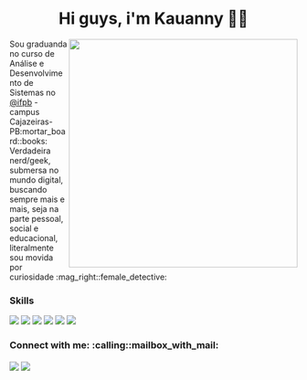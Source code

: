 <h1 align="center"> Hi guys, i'm Kauanny 👋🏻</h1>

<img src="https://user-images.githubusercontent.com/72564756/145278252-16cda3c1-4359-4aaf-826f-73c0d691d12e.png" min-width="400px" max-width="400px" width="400px" align="right" >

<p align="left">
  Sou graduanda no curso de Análise e Desenvolvimento de Sistemas no <a href="https://www.instagram.com/ifpbcznaveia">@ifpb</a> - campus Cajazeiras-PB:mortar_board::books: <br>
 Verdadeira nerd/geek, submersa no mundo digital, buscando sempre mais e mais, seja na parte pessoal, social e educacional, literalmente sou movida por curiosidade :mag_right::female_detective:
</p>

<h3> Skills </h3>
<p align="left">
  <img src="https://img.shields.io/badge/C-00599C?style=for-the-badge&logo=c&logoColor=white">
  <img src="https://img.shields.io/badge/CSS3-1572B6?style=for-the-badge&logo=css3&logoColor=white">
  <img src="https://img.shields.io/badge/HTML5-E34F26?style=for-the-badge&logo=html5&logoColor=white">
  <img src="https://img.shields.io/badge/JavaScript-F7DF1E?style=for-the-badge&logo=javascript&logoColor=black">
  <img src="https://img.shields.io/badge/Git-E34F26?style=for-the-badge&logo=git&logoColor=white">
  <img src="https://img.shields.io/badge/React-blue?style=for-the-badge&logo=react&logoColor=white">
</p>

<h3> Connect with me: :calling::mailbox_with_mail: </h3>
<p align="left">
  
  <a href="https://www.instagram.com/imkakau_/" target="blank">
  <img align="center" src="https://img.shields.io/badge/Instagram-E4405F?style=for-the-badge&logo=instagram&logoColor=white"/></a>
  
  <a href="https://www.linkedin.com/in/kauanny-vieira-3960561a5/" target="blank">
  <img align="center" src="https://img.shields.io/badge/LinkedIn-0077B5?style=for-the-badge&logo=linkedin&logoColor=white="/></a>

</p>


